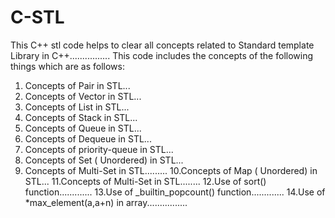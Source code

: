 # C-STL
This C++ stl code helps to clear all concepts related to Standard template Library in C++................ 
This  code includes the concepts of the following things which are as follows:
1. Concepts of Pair in STL...
2. Concepts of Vector in STL...
3. Concepts of List in STL...
4. Concepts of Stack in STL...
5. Concepts of Queue in STL...
6. Concepts of Dequeue in STL...
7. Concepts of priority-queue in STL...
8. Concepts of Set ( Unordered) in STL...
9. Concepts of Multi-Set  in STL.........
10.Concepts of  Map ( Unordered) in STL...
11.Concepts of Multi-Set  in STL........
12.Use of sort() function.............
13.Use of _builtin_popcount() function.............
14.Use of  *max_element(a,a+n) in array................
